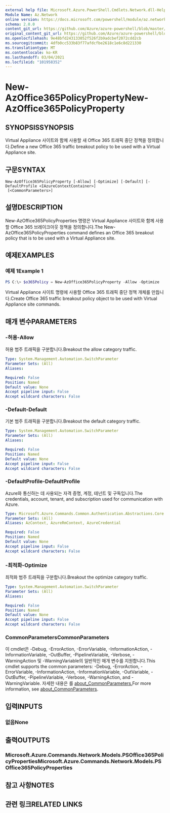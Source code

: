 ```yaml
---
external help file: Microsoft.Azure.PowerShell.Cmdlets.Network.dll-Help.xml
Module Name: Az.Network
online version: https://docs.microsoft.com/powershell/module/az.network/new-azoffice365policyproperty
schema: 2.0.0
content_git_url: https://github.com/Azure/azure-powershell/blob/master/src/Network/Network/help/New-AzOffice365PolicyProperty.md
original_content_git_url: https://github.com/Azure/azure-powershell/blob/master/src/Network/Network/help/New-AzOffice365PolicyProperty.md
ms.openlocfilehash: 9e48bfd243133052f526f2b9adcbef2072cdd2cb
ms.sourcegitcommit: 4dfb0cc533b83f77afdcfbe2618c1e6c8d221330
ms.translationtype: MT
ms.contentlocale: ko-KR
ms.lasthandoff: 03/04/2021
ms.locfileid: "101958352"
---
```

# <span data-ttu-id="56cdc-101">New-AzOffice365PolicyProperty</span><span class="sxs-lookup"><span data-stu-id="56cdc-101">New-AzOffice365PolicyProperty</span></span>

## <span data-ttu-id="56cdc-102">SYNOPSIS</span><span class="sxs-lookup"><span data-stu-id="56cdc-102">SYNOPSIS</span></span>
<span data-ttu-id="56cdc-103">Virtual Appliance 사이트와 함께 사용할 새 Office 365 트래픽 중단 정책을 정의합니다.</span><span class="sxs-lookup"><span data-stu-id="56cdc-103">Define a new Office 365 traffic breakout policy to be used with a Virtual Appliance site.</span></span>

## <span data-ttu-id="56cdc-104">구문</span><span class="sxs-lookup"><span data-stu-id="56cdc-104">SYNTAX</span></span>

```
New-AzOffice365PolicyProperty [-Allow] [-Optimize] [-Default] [-DefaultProfile <IAzureContextContainer>]
 [<CommonParameters>]
```

## <span data-ttu-id="56cdc-105">설명</span><span class="sxs-lookup"><span data-stu-id="56cdc-105">DESCRIPTION</span></span>
<span data-ttu-id="56cdc-106">New-AzOffice365PolicyProperties 명령은 Virtual Appliance 사이트와 함께 사용할 Office 365 브레이크아웃 정책을 정의합니다.</span><span class="sxs-lookup"><span data-stu-id="56cdc-106">The New-AzOffice365PolicyProperties command defines an Office 365 breakout policy that is to be used with a Virtual Appliance site.</span></span> 

## <span data-ttu-id="56cdc-107">예제</span><span class="sxs-lookup"><span data-stu-id="56cdc-107">EXAMPLES</span></span>

### <span data-ttu-id="56cdc-108">예제 1</span><span class="sxs-lookup"><span data-stu-id="56cdc-108">Example 1</span></span>
```powershell
PS C:\> $o365Policy = New-AzOffice365PolicyProperty -Allow -Optimize 
```

<span data-ttu-id="56cdc-109">Virtual Appliance 사이트 명령에 사용할 Office 365 트래픽 중단 정책 개체를 만듭니다.</span><span class="sxs-lookup"><span data-stu-id="56cdc-109">Create Office 365 traffic breakout policy object to be used with Virtual Appliance site commands.</span></span>

## <span data-ttu-id="56cdc-110">매개 변수</span><span class="sxs-lookup"><span data-stu-id="56cdc-110">PARAMETERS</span></span>

### <span data-ttu-id="56cdc-111">-허용</span><span class="sxs-lookup"><span data-stu-id="56cdc-111">-Allow</span></span>
<span data-ttu-id="56cdc-112">허용 범주 트래픽을 구분합니다.</span><span class="sxs-lookup"><span data-stu-id="56cdc-112">Breakout the allow category traffic.</span></span>

```yaml
Type: System.Management.Automation.SwitchParameter
Parameter Sets: (All)
Aliases:

Required: False
Position: Named
Default value: None
Accept pipeline input: False
Accept wildcard characters: False
```

### <span data-ttu-id="56cdc-113">-Default</span><span class="sxs-lookup"><span data-stu-id="56cdc-113">-Default</span></span>
<span data-ttu-id="56cdc-114">기본 범주 트래픽을 구분합니다.</span><span class="sxs-lookup"><span data-stu-id="56cdc-114">Breakout the default category traffic.</span></span>

```yaml
Type: System.Management.Automation.SwitchParameter
Parameter Sets: (All)
Aliases:

Required: False
Position: Named
Default value: None
Accept pipeline input: False
Accept wildcard characters: False
```

### <span data-ttu-id="56cdc-115">-DefaultProfile</span><span class="sxs-lookup"><span data-stu-id="56cdc-115">-DefaultProfile</span></span>
<span data-ttu-id="56cdc-116">Azure와 통신하는 데 사용되는 자격 증명, 계정, 테넌트 및 구독입니다.</span><span class="sxs-lookup"><span data-stu-id="56cdc-116">The credentials, account, tenant, and subscription used for communication with Azure.</span></span>

```yaml
Type: Microsoft.Azure.Commands.Common.Authentication.Abstractions.Core.IAzureContextContainer
Parameter Sets: (All)
Aliases: AzContext, AzureRmContext, AzureCredential

Required: False
Position: Named
Default value: None
Accept pipeline input: False
Accept wildcard characters: False
```

### <span data-ttu-id="56cdc-117">-최적화</span><span class="sxs-lookup"><span data-stu-id="56cdc-117">-Optimize</span></span>
<span data-ttu-id="56cdc-118">최적화 범주 트래픽을 구분합니다.</span><span class="sxs-lookup"><span data-stu-id="56cdc-118">Breakout the optimize category traffic.</span></span>

```yaml
Type: System.Management.Automation.SwitchParameter
Parameter Sets: (All)
Aliases:

Required: False
Position: Named
Default value: None
Accept pipeline input: False
Accept wildcard characters: False
```

### <span data-ttu-id="56cdc-119">CommonParameters</span><span class="sxs-lookup"><span data-stu-id="56cdc-119">CommonParameters</span></span>
<span data-ttu-id="56cdc-120">이 cmdlet은 -Debug, -ErrorAction, -ErrorVariable, -InformationAction, -InformationVariable, -OutBuffer, -PipelineVariable, -Verbose, -WarningAction 및 -WarningVariable의 일반적인 매개 변수를 지원합니다.</span><span class="sxs-lookup"><span data-stu-id="56cdc-120">This cmdlet supports the common parameters: -Debug, -ErrorAction, -ErrorVariable, -InformationAction, -InformationVariable, -OutVariable, -OutBuffer, -PipelineVariable, -Verbose, -WarningAction, and -WarningVariable.</span></span> <span data-ttu-id="56cdc-121">자세한 내용은 를 [about_CommonParameters.](http://go.microsoft.com/fwlink/?LinkID=113216)</span><span class="sxs-lookup"><span data-stu-id="56cdc-121">For more information, see [about_CommonParameters](http://go.microsoft.com/fwlink/?LinkID=113216).</span></span>

## <span data-ttu-id="56cdc-122">입력</span><span class="sxs-lookup"><span data-stu-id="56cdc-122">INPUTS</span></span>

### <span data-ttu-id="56cdc-123">없음</span><span class="sxs-lookup"><span data-stu-id="56cdc-123">None</span></span>

## <span data-ttu-id="56cdc-124">출력</span><span class="sxs-lookup"><span data-stu-id="56cdc-124">OUTPUTS</span></span>

### <span data-ttu-id="56cdc-125">Microsoft.Azure.Commands.Network.Models.PSOffice365PolicyProperties</span><span class="sxs-lookup"><span data-stu-id="56cdc-125">Microsoft.Azure.Commands.Network.Models.PSOffice365PolicyProperties</span></span>

## <span data-ttu-id="56cdc-126">참고 사항</span><span class="sxs-lookup"><span data-stu-id="56cdc-126">NOTES</span></span>

## <span data-ttu-id="56cdc-127">관련 링크</span><span class="sxs-lookup"><span data-stu-id="56cdc-127">RELATED LINKS</span></span>
